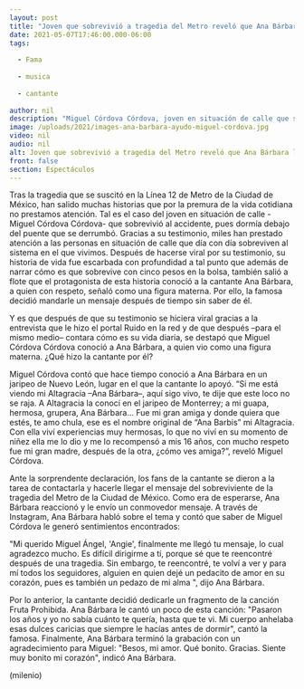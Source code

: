 ```yaml
---
layout: post
title: "Joven que sobrevivió a tragedia del Metro reveló que Ana Bárbara lo ayudó en el pasado; ella responde"
date: 2021-05-07T17:46:00.000-06:00
tags:
  
  - Fama
  
  - musica
  
  - cantante
  
author: nil
description: "Miguel Córdova Córdova, joven en situación de calle que sobrevivió a la tragedia de la Línea 12 del Metro, contó que en el pasado Ana Bárbara lo ayudó. Incluso dijo que la veía como una madre; la cantante se enteró y así respondió. "
image: /uploads/2021/images-ana-barbara-ayudo-miguel-cordova.jpg
video: nil
audio: nil
alt: Joven que sobrevivió a tragedia del Metro reveló que Ana Bárbara lo ayudó en el pasado; ella responde
front: false
section: Espectáculos
---
```


Tras la tragedia que se suscitó en la Línea 12 de Metro de la Ciudad de México, han salido muchas historias que por la premura de la vida cotidiana no prestamos atención. Tal es el caso del joven en situación de calle -Miguel Córdova Córdova- que sobrevivió al accidente, pues dormía debajo del puente que se derrumbó. Gracias a su testimonio, miles han prestado atención a las personas en situación de calle que día con día sobreviven al sistema en el que vivimos. Después de hacerse viral por su testimonio, su historia de vida fue escarbada con profundidad a tal punto que además de narrar cómo es que sobrevive con cinco pesos en la bolsa, también salió a flote que el protagonista de esta historia conoció a la cantante Ana Bárbara, a quien con respeto, señaló como una figura materna. Por ello, la famosa decidió mandarle un mensaje después de tiempo sin saber de él. 

Y es que después de que su testimonio se hiciera viral gracias a la entrevista que le hizo el portal Ruido en la red y de que después –para el mismo medio– contara cómo es su vida diaria, se destapó que Miguel Córdova Córdova conoció a Ana Bárbara, a quien vio como una figura materna. ¿Qué hizo la cantante por él? 

Miguel Córdova contó que hace tiempo conoció a Ana Bárbara en un jaripeo de Nuevo León, lugar en el que la cantante lo apoyó. “Si me está viendo mi Altagracia –Ana Bárbara–, aquí sigo vivo, te dije que este loco no se raja. A Altagracia la conocí en el jaripeo de Monterrey; a mi guapa, hermosa, grupera, Ana Bárbara... Fue mi gran amiga y donde quiera que estés, te amo chula, ese es el nombre original de “Ana Barbis” mi Altagracia. Con ella viví experiencias muy hermosas, lo que no viví en su momento de niñez ella me lo dio y me lo recompensó a mis 16 años, con mucho respeto fue mi gran madre, después de la otra, ¿cómo ves amiga?”, reveló Miguel Córdova. 

Ante la sorprendente declaración, los fans de la cantante se dieron a la tarea de contactarla y hacerle llegar el mensaje del sobreviviente de la tragedia del Metro de la Ciudad de México. Como era de esperarse, Ana Bárbara reaccionó y le envío un conmovedor mensaje. 
A través de Instagram, Ana Bárbara habló sobre el tema y contó que saber de Miguel Córdova le generó sentimientos encontrados: 

"Mi querido Miguel Ángel, 'Angie', finalmente me llegó tu mensaje, lo cual agradezco mucho. Es difícil dirigirme a tí, porque sé que te reencontré después de una tragedia. Sin embargo, te reencontré, te volví a ver y para mí todos los seguidores, alguien en quien dejé un pedacito de amor en su corazón, pues es también un pedazo de mi alma ", dijo Ana Bárbara. 

Por lo anterior, la cantante decidió dedicarle un fragmento de la canción Fruta Prohibida. Ana Bárbara le cantó un poco de esta canción: 
"Pasaron los años y yo no sabía cuánto te quería, hasta que te vi. Mi cuerpo anhelaba esas dulces caricias que siempre le hacías antes de dormir", cantó la famosa. 
Finalmente, Ana Bárbara terminó la grabación con un agradecimiento para Miguel: "Besos, mi amor. Qué bonito. Gracias. Siente muy bonito mi corazón", indicó Ana Bárbara. 

(milenio)